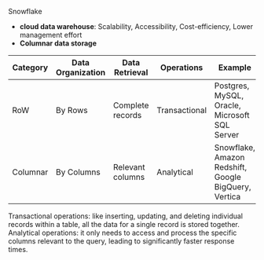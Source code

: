 Snowflake 
- **cloud data warehouse**: Scalability, Accessibility, Cost-efficiency, Lower management effort
- **Columnar data storage**
  
| Category         | Data Organization | Data Retrieval     | Operations     | Example                                               |
|------------------|-------------------|--------------------|----------------|-------------------------------------------------------|
| RoW              | By Rows           | Complete records   | Transactional  | Postgres, MySQL, Oracle, Microsoft SQL Server         |
| Columnar         | By Columns        | Relevant columns   | Analytical     | Snowflake, Amazon Redshift, Google BigQuery, Vertica  |

Transactional operations: like inserting, updating, and deleting individual records within a table, all the data for a single record is stored together.
Analytical operations: it only needs to access and process the specific columns relevant to the query, leading to significantly faster response times.
